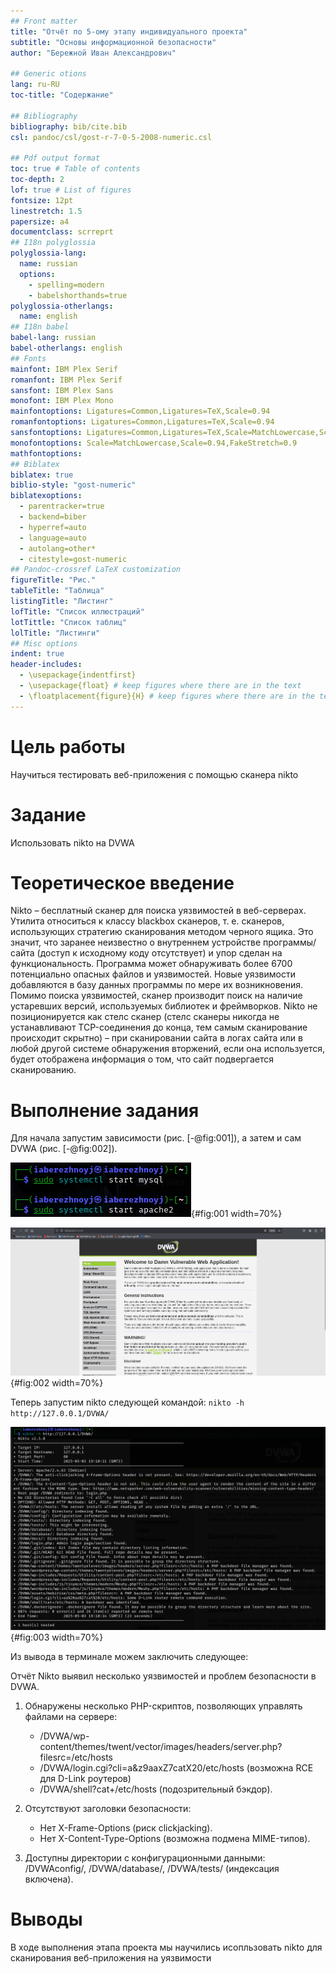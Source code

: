 ```yaml
---
## Front matter
title: "Отчёт по 5-ому этапу индивидуального проекта"
subtitle: "Основы информационной безопасности"
author: "Бережной Иван Александрович"

## Generic otions
lang: ru-RU
toc-title: "Содержание"

## Bibliography
bibliography: bib/cite.bib
csl: pandoc/csl/gost-r-7-0-5-2008-numeric.csl

## Pdf output format
toc: true # Table of contents
toc-depth: 2
lof: true # List of figures
fontsize: 12pt
linestretch: 1.5
papersize: a4
documentclass: scrreprt
## I18n polyglossia
polyglossia-lang:
  name: russian
  options:
	- spelling=modern
	- babelshorthands=true
polyglossia-otherlangs:
  name: english
## I18n babel
babel-lang: russian
babel-otherlangs: english
## Fonts
mainfont: IBM Plex Serif
romanfont: IBM Plex Serif
sansfont: IBM Plex Sans
monofont: IBM Plex Mono
mainfontoptions: Ligatures=Common,Ligatures=TeX,Scale=0.94
romanfontoptions: Ligatures=Common,Ligatures=TeX,Scale=0.94
sansfontoptions: Ligatures=Common,Ligatures=TeX,Scale=MatchLowercase,Scale=0.94
monofontoptions: Scale=MatchLowercase,Scale=0.94,FakeStretch=0.9
mathfontoptions:
## Biblatex
biblatex: true
biblio-style: "gost-numeric"
biblatexoptions:
  - parentracker=true
  - backend=biber
  - hyperref=auto
  - language=auto
  - autolang=other*
  - citestyle=gost-numeric
## Pandoc-crossref LaTeX customization
figureTitle: "Рис."
tableTitle: "Таблица"
listingTitle: "Листинг"
lofTitle: "Список иллюстраций"
lotTittle: "Список таблиц"
lolTitle: "Листинги"
## Misc options
indent: true
header-includes:
  - \usepackage{indentfirst}
  - \usepackage{float} # keep figures where there are in the text
  - \floatplacement{figure}{H} # keep figures where there are in the text
---
```


# Цель работы

Научиться тестировать веб-приложения с помощью сканера nikto

# Задание

Использовать nikto на DVWA

# Теоретическое введение

Nikto – бесплатный сканер для поиска уязвимостей в веб-серверах. Утилита относиться к классу blackbox сканеров, т. е. сканеров, использующих стратегию сканирования методом черного ящика. Это значит, что заранее неизвестно о внутреннем устройстве программы/сайта (доступ к исходному коду отсутствует) и упор сделан на функциональность. Программа может обнаруживать более 6700 потенциально опасных файлов и уязвимостей. Новые уязвимости добавляются в базу данных программы по мере их возникновения. Помимо поиска уязвимостей, сканер производит поиск на наличие устаревших версий, используемых библиотек и фреймворков. Nikto не позиционируется как стелс сканер (стелс сканеры никогда не устанавливают TCP-соединения до конца, тем самым сканирование происходит скрытно) – при сканировании сайта в логах сайта или в любой другой системе обнаружения вторжений, если она используется, будет отображена информация о том, что сайт подвергается сканированию.

# Выполнение задания

Для начала запустим зависимости (рис. [-@fig:001]), а затем и сам DVWA (рис. [-@fig:002]).

![Запуск mysql и apache](image/1.png){#fig:001 width=70%}

![Открытие DVWA](image/2.png){#fig:002 width=70%}

Теперь запустим nikto следующей командой: `nikto -h http://127.0.0.1/DVWA/`

![Использование nikto](image/3.png){#fig:003 width=70%}

Из вывода в терминале можем заключить следующее:

Отчёт Nikto выявил несколько уязвимостей и проблем безопасности в DVWA.

1. Обнаружены несколько PHP-скриптов, позволяющих управлять файлами на сервере:
	* /DVWA/wp-content/themes/twent/vector/images/headers/server.php?filesrc=/etc/hosts
	* /DVWA/login.cgi?cli=a&z9aaxZ7catX20/etc/hosts (возможна RCE для D-Link роутеров)
	* /DVWA/shell?cat+/etc/hosts (подозрительный бэкдор).
	
2. Отсутствуют заголовки безопасности:
	* Нет X-Frame-Options (риск clickjacking).
	* Нет X-Content-Type-Options (возможна подмена MIME-типов).
	
3. Доступны директории с конфигурационными данными:
/DVWAconfig/, /DVWA/database/, /DVWA/tests/ (индексация включена).


# Выводы

В ходе выполнения этапа проекта мы научились исопльзовать nikto для сканирования веб-приложения на уязвимости
